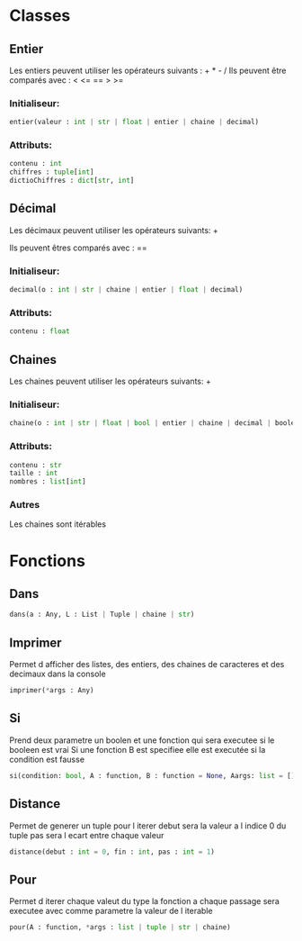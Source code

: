 # Classes

## Entier

Les entiers peuvent utiliser les opérateurs suivants : + * - /
Ils peuvent être comparés avec : < <= == > >=

### Initialiseur:
```py
entier(valeur : int | str | float | entier | chaine | decimal)
```

### Attributs:
```py
contenu : int
chiffres : tuple[int]
dictioChiffres : dict[str, int]
```

## Décimal

Les décimaux peuvent utiliser les opérateurs suivants: +

Ils peuvent êtres comparés avec : ==

### Initialiseur:

```py
decimal(o : int | str | chaine | entier | float | decimal)
```

### Attributs:

```py
contenu : float
```

## Chaines

Les chaines peuvent utiliser les opérateurs suivants: +

### Initialiseur:

```py
chaine(o : int | str | float | bool | entier | chaine | decimal | booleen)
```

### Attributs:

```py
contenu : str
taille : int
nombres : list[int]
```

### Autres

Les chaines sont itérables

# Fonctions 

## Dans

```py
dans(a : Any, L : List | Tuple | chaine | str)
```


## Imprimer

Permet d afficher des listes, des entiers, des chaines de caracteres et des decimaux dans la console

```py
imprimer(*args : Any)
```

## Si

Prend deux parametre un boolen et une fonction qui sera executee si le booleen est vrai
Si une fonction B est specifiee elle est executée si la condition est fausse

```py
si(condition: bool, A : function, B : function = None, Aargs: list = [], Baargs: list = []):
```

## Distance

Permet de generer un tuple pour l iterer
debut sera la valeur a l indice 0 du tuple
pas sera l ecart entre chaque valeur

```py
distance(debut : int = 0, fin : int, pas : int = 1)
```

## Pour

Permet d iterer chaque valeut du type
la fonction a chaque passage sera executee avec comme parametre la valeur de l iterable

```py
pour(A : function, *args : list | tuple | str | chaine)
```
